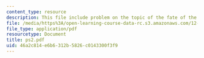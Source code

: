 ```yaml
---
content_type: resource
description: This file include problem on the topic of the fate of the earth.
file: /media/https%3A/open-learning-course-data-rc.s3.amazonaws.com/12-400-the-solar-system-spring-2006/46a2c814e6b6312b5826c0143300f3f9_ps2.pdf
file_type: application/pdf
resourcetype: Document
title: ps2.pdf
uid: 46a2c814-e6b6-312b-5826-c0143300f3f9
---
```

